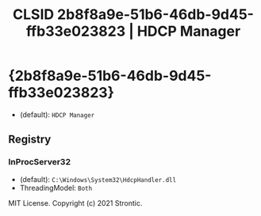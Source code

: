 ﻿---
title: "CLSID 2b8f8a9e-51b6-46db-9d45-ffb33e023823 | HDCP Manager"
excerpt: What is COM-Object CLSID 2b8f8a9e-51b6-46db-9d45-ffb33e023823?
---

# {2b8f8a9e-51b6-46db-9d45-ffb33e023823}

* (default): `HDCP Manager`

## Registry


### InProcServer32

* (default): `C:\Windows\System32\HdcpHandler.dll`
* ThreadingModel: `Both`

MIT License. Copyright (c) 2021 Strontic.


